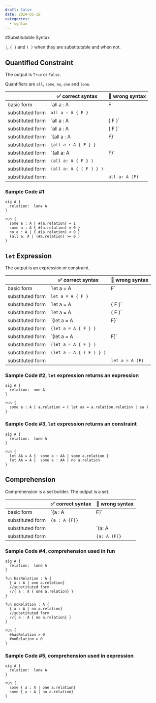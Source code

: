 ```yaml
---
draft: false
date: 2024-05-18
categories:
  - syntax
---
```


#Substitutable Syntax

`|`, `{ }` and `( )` when they are substitutable and when not.

<!-- more -->

## Quantified Constraint

The output is `True` or `False`.

Quantifiers are `all`, `some`, `no`, `one` and `lone`.

| | :white_check_mark: correct syntax | :no_entry_sign: wrong syntax |
| -- | -- | -- |
| basic form | `all a : A | F` | |
| substituted form | `all a : A { F }` | |
| substituted form | `all a : A | { F }` | |
| substituted form | `all a : A | ( F )` | |
| substituted form | `{all a : A | F}` | |
| substituted form | `{all a : A { F } }`
| substituted form | `(all a: A | F)` | |
| substituted form | `(all a: A { F } )` | |
| substituted form | `(all a: A { ( F ) } )` | |
| substituted form | | `all a: A (F)` |

### Sample Code #1

```
sig A {
  relation:  lone A
}

run {
  some a : A | #(a.relation) = 1 
  some a : A { #(a.relation) = 0 }
  no a : A | { #(a.relation) < 0 }
  (all a: A | (#a.relation) >= 0 )
}
```


## `let` Expression

The output is an expression or constraint.

| | :white_check_mark: correct syntax | :no_entry_sign: wrong syntax |
| -- | -- | -- |
| basic form | `let a = A | F` | |
| substituted form | `let a = A { F }` | |
| substituted form | `let a = A | { F }` | |
| substituted form | `let a = A | ( F )` | |
| substituted form | `{let a = A | F}` | |
| substituted form | `{let a = A { F } }`
| substituted form | `(let a = A | F)` | |
| substituted form | `(let a = A { F } )` | |
| substituted form | `(let a = A { ( F ) } )` | |
| substituted form | | `let a = A (F)` |

### Sample Code #2, `let` expression returns an expression

```
sig A {
  relation:  one A
}

run {
  some a : A | a.relation = ( let aa = a.relation.relation | aa )
}
```

### Sample Code #3, `let` expression returns an constraint

```
sig A {
  relation:  lone A
}

run {
  let AA = A {  some a : AA | some a.relation } 
  let AA = A |  some a : AA | no a.relation 
}
```


## Comprehension

Comprehension is a set builder. The output is a set.

| | :white_check_mark: correct syntax | :no_entry_sign: wrong syntax |
| -- | -- | -- |
| basic form | `{a : A | F}` | |
| substituted form | `{a : A {F}}`
| substituted form | | `(a: A | F)` |
| substituted form | | `{a: A (F)}` |

### Sample Code #4, comprehension used in fun

```
sig A {
  relation:  lone A
}

fun hasRelation : A {
  { a : A | one a.relation} 
  //substituted form
  //{ a : A { one a.relation} }
}

fun noRelation : A {
  { a : A | no a.relation} 
  //substituted form
  //{ a : A { no a.relation} }
}

run {
  #hasRelation > 0
  #noRelation > 0
}
```

### Sample Code #5, comprehension used in expression

```
sig A {
  relation:  lone A
}

run {
  some { a : A | one a.relation} 
  some { a : A | no a.relation} 
}
```


